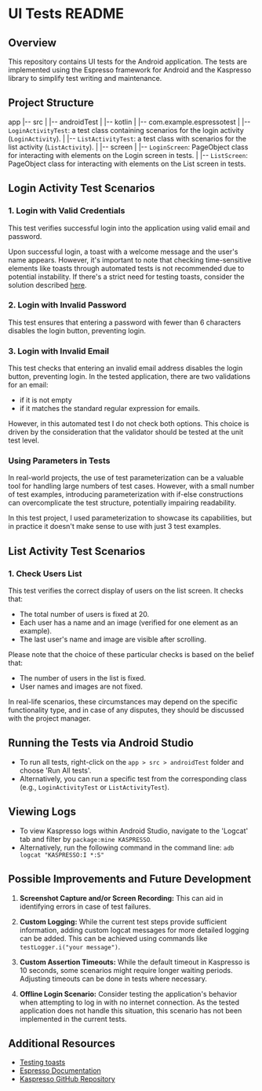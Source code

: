 # UI Tests README

## Overview

This repository contains UI tests for the Android application. The tests are implemented using the Espresso framework for Android and the Kaspresso library to simplify test writing and maintenance.

## Project Structure

app
|-- src
|   |-- androidTest
|       |-- kotlin
|           |-- com.example.espressotest
|               |-- `LoginActivityTest`: a test class containing scenarios for the login activity (`LoginActivity`).
|               |-- `ListActivityTest`: a test class with scenarios for the list activity (`ListActivity`).
|               |-- screen
|                   |-- `LoginScreen`: PageObject class for interacting with elements on the Login screen in tests.
|                   |-- `ListScreen`: PageObject class for interacting with elements on the List screen in tests.

## Login Activity Test Scenarios

### 1. Login with Valid Credentials

This test verifies successful login into the application using valid email and password.

Upon successful login, a toast with a welcome message and the user's name appears.
However, it's important to note that checking time-sensitive elements like toasts through automated tests is not recommended due to potential instability.
If there's a strict need for testing toasts, consider the solution described [here](https://avito-tech.github.io/avito-android/test/Toast/).

### 2. Login with Invalid Password

This test ensures that entering a password with fewer than 6 characters disables the login button, preventing login.

### 3. Login with Invalid Email

This test checks that entering an invalid email address disables the login button, preventing login.
In the tested application, there are two validations for an email:
- if it is not empty
- if it matches the standard regular expression for emails.

However, in this automated test I do not check both options.
This choice is driven by the consideration that the validator should be tested at the unit test level.

### Using Parameters in Tests

In real-world projects, the use of test parameterization can be a valuable tool for handling large numbers of test cases.
However, with a small number of test examples, introducing parameterization with if-else constructions can overcomplicate the test structure, potentially impairing readability.

In this test project, I used parameterization to showcase its capabilities, but in practice it doesn't make sense to use with just 3 test examples.

## List Activity Test Scenarios

### 1. Check Users List

This test verifies the correct display of users on the list screen. It checks that:

- The total number of users is fixed at 20.
- Each user has a name and an image (verified for one element as an example).
- The last user's name and image are visible after scrolling.

Please note that the choice of these particular checks is based on the belief that:
- The number of users in the list is fixed.
- User names and images are not fixed.

In real-life scenarios, these circumstances may depend on the specific functionality type, and in case of any disputes, they should be discussed with the project manager.

## Running the Tests via Android Studio

- To run all tests, right-click on the `app > src > androidTest` folder and choose 'Run All tests'.
- Alternatively, you can run a specific test from the corresponding class (e.g., `LoginActivityTest` or `ListActivityTest`).

## Viewing Logs

- To view Kaspresso logs within Android Studio, navigate to the 'Logcat' tab and filter by `package:mine KASPRESSO`.
- Alternatively, run the following command in the command line: `adb logcat "KASPRESSO:I *:S"`

## Possible Improvements and Future Development

1. **Screenshot Capture and/or Screen Recording:**
This can aid in identifying errors in case of test failures.

2. **Custom Logging:**
While the current test steps provide sufficient information, adding custom logcat messages for more detailed logging can be added.
This can be achieved using commands like `testLogger.i("your message")`.

3. **Custom Assertion Timeouts:**
While the default timeout in Kaspresso is 10 seconds, some scenarios might require longer waiting periods.
Adjusting timeouts can be done in tests where necessary.

4. **Offline Login Scenario:**
Consider testing the application's behavior when attempting to log in with no internet connection.
As the tested application does not handle this situation, this scenario has not been implemented in the current tests.

## Additional Resources

- [Testing toasts](https://avito-tech.github.io/avito-android/test/Toast/)
- [Espresso Documentation](https://developer.android.com/training/testing/espresso)
- [Kaspresso GitHub Repository](https://github.com/KasperskyLab/Kaspresso)
